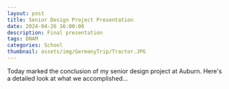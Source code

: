 ```yaml
---
layout: post
title: Senior Design Project Presentation
date: 2024-04-26 16:00:00
description: Final presentation
tags: DNAM
categories: School
thumbnail: assets/img/GermanyTrip/Tractor.JPG
---
```


Today marked the conclusion of my senior design project at Auburn. Here's a detailed look at what we accomplished...
